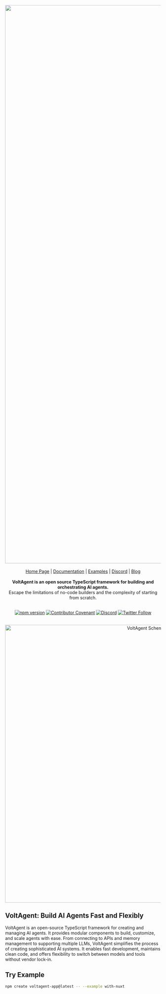 <div align="center">
<a href="https://voltagent.dev/">
<img width="1800" alt="435380213-b6253409-8741-462b-a346-834cd18565a9" src="https://github.com/user-attachments/assets/452a03e7-eeda-4394-9ee7-0ffbcf37245c" />
</a>

<br/>
<br/>

<div align="center">
    <a href="https://voltagent.dev">Home Page</a> |
    <a href="https://voltagent.dev/docs/">Documentation</a> |
    <a href="https://github.com/voltagent/voltagent/tree/main/examples">Examples</a> |
    <a href="https://s.voltagent.dev/discord">Discord</a> |
    <a href="https://voltagent.dev/blog/">Blog</a>
</div>
</div>

<br/>

<div align="center">
    <strong>VoltAgent is an open source TypeScript framework for building and orchestrating AI agents.</strong><br>
Escape the limitations of no-code builders and the complexity of starting from scratch.
    <br />
    <br />
</div>

<div align="center">
    
[![npm version](https://img.shields.io/npm/v/@voltagent/core.svg)](https://www.npmjs.com/package/@voltagent/core)
[![Contributor Covenant](https://img.shields.io/badge/Contributor%20Covenant-2.0-4baaaa.svg)](CODE_OF_CONDUCT.md)
[![Discord](https://img.shields.io/discord/1361559153780195478.svg?label=&logo=discord&logoColor=ffffff&color=7389D8&labelColor=6A7EC2)](https://s.voltagent.dev/discord)
[![Twitter Follow](https://img.shields.io/twitter/follow/voltagent_dev?style=social)](https://twitter.com/voltagent_dev)
    
</div>

<br/>

<div align="center">
<a href="https://voltagent.dev/">
<img width="896" alt="VoltAgent Schema" src="https://github.com/user-attachments/assets/f0627868-6153-4f63-ba7f-bdfcc5dd603d" />
</a>

</div>

## VoltAgent: Build AI Agents Fast and Flexibly

VoltAgent is an open-source TypeScript framework for creating and managing AI agents. It provides modular components to build, customize, and scale agents with ease. From connecting to APIs and memory management to supporting multiple LLMs, VoltAgent simplifies the process of creating sophisticated AI systems. It enables fast development, maintains clean code, and offers flexibility to switch between models and tools without vendor lock-in.

## Try Example

```bash
npm create voltagent-app@latest -- --example with-nuxt
```
